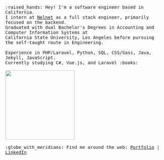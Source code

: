 
<samp>  
:raised_hands: Hey! I'm a software engineer based in California.
  <br>I intern at <a href="https://www.nelnet.com/welcome">Nelnet</a> as a full stack engineer, primarily focused on the backend.
  <br> Graduated with dual Bachelor's Degrees in Accounting and Computer Information Systems at
  <br> California State University, Los Angeles before pursuing the self-taught route in Engineering.
  <br>
  <br> Experience in PHP/Laravel, Python, SQL, CSS/Sass, Java, Jekyll, JavaScript.
  <br> Currently studying C#, Vue.js, and Laravel  :books:<br><br>
  <img src="https://media.giphy.com/media/yALcFbrKshfoY/giphy.gif" width="220px">
  <br><br>:globe_with_meridians: Find me around the web: <a href="https://alyssabenipayo.netlify.app/">Portfolio</a> | <a href="https://www.linkedin.com/in/alyssabenipayo/">LinkedIn</a>
</samp>  
